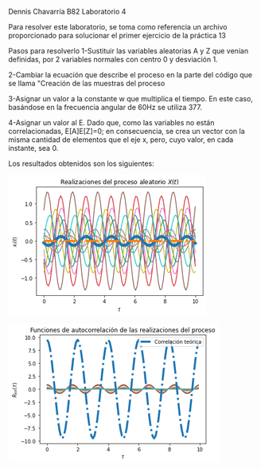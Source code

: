 Dennis Chavarría B82
Laboratorio 4

Para resolver este laboratorio, se toma como referencia un archivo proporcionado para solucionar el primer ejercicio de la práctica 13

Pasos para resolverlo
  1-Sustituir las variables aleatorias A y Z que venían definidas, por 2 variables normales con centro 0 y desviación 1.
  
  2-Cambiar la ecuación que describe el proceso en la parte del código que se llama "Creación de las muestras del proceso
  
  3-Asignar un valor a la constante w que multiplica el tiempo. En este caso, basándose en la frecuencia angular de 60Hz
    se utiliza 377.
    
  4-Asignar un valor al E. Dado que, como las variables no están correlacionadas, E[A]E[Z]=0; en consecuencia, se crea un
    vector con la misma cantidad de elementos que el eje x, pero, cuyo valor, en cada instante, sea 0.

Los resultados obtenidos son los siguientes:

![Realizaciones del proceso aleatorio](Real1.png) 

![Funciones de autocorrelación](Func1.png) 

